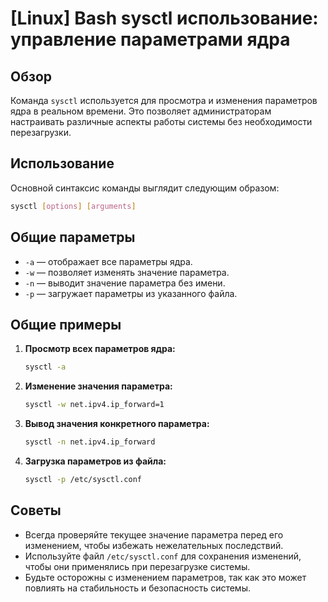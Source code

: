# [Linux] Bash sysctl использование: управление параметрами ядра

## Обзор
Команда `sysctl` используется для просмотра и изменения параметров ядра в реальном времени. Это позволяет администраторам настраивать различные аспекты работы системы без необходимости перезагрузки.

## Использование
Основной синтаксис команды выглядит следующим образом:
```bash
sysctl [options] [arguments]
```

## Общие параметры
- `-a` — отображает все параметры ядра.
- `-w` — позволяет изменять значение параметра.
- `-n` — выводит значение параметра без имени.
- `-p` — загружает параметры из указанного файла.

## Общие примеры
1. **Просмотр всех параметров ядра:**
   ```bash
   sysctl -a
   ```

2. **Изменение значения параметра:**
   ```bash
   sysctl -w net.ipv4.ip_forward=1
   ```

3. **Вывод значения конкретного параметра:**
   ```bash
   sysctl -n net.ipv4.ip_forward
   ```

4. **Загрузка параметров из файла:**
   ```bash
   sysctl -p /etc/sysctl.conf
   ```

## Советы
- Всегда проверяйте текущее значение параметра перед его изменением, чтобы избежать нежелательных последствий.
- Используйте файл `/etc/sysctl.conf` для сохранения изменений, чтобы они применялись при перезагрузке системы.
- Будьте осторожны с изменением параметров, так как это может повлиять на стабильность и безопасность системы.